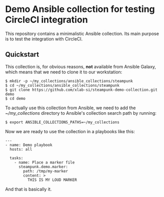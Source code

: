 # Demo Ansible collection for testing CircleCI integration

This repository contains a minimalistic Ansible collection. Its main purpose
is to test the integration with CircleCI.


## Quickstart

This collection is, for obvious reasons, **not** available from Ansible
Galaxy, which means that we need to clone it to our workstation:

    $ mkdir -p ~/my_collections/ansible_collections/steampunk
    $ cd ~/my_collections/ansible_collections/steampunk
    $ git clone https://github.com/xlab-si/steampunk-demo-collection.git demo
    $ cd demo

To actually use this collection from Ansible, we need to add the
*~/my_collections* directory to Ansible's collection search path by running:

    $ export ANSIBLE_COLLECTIONS_PATHS=~/my_collections

Now we are ready to use the collection in a playbooks like this:

    ---
    - name: Demo playbook
      hosts: all

      tasks:
        - name: Place a marker file
          steampunk.demo.marker:
            path: /tmp/my-marker
            content: >
              THIS IS MY LOUD MARKER

And that is basically it.
